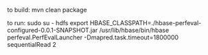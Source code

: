 to build:
	mvn clean package

to run:
	sudo su - hdfs
	export HBASE_CLASSPATH=./hbase-perfeval-configured-0.0.1-SNAPSHOT.jar
	/usr/lib/hbase/bin/hbase perfeval.PerfEvalLauncher -Dmapred.task.timeout=1800000 sequentialRead 2